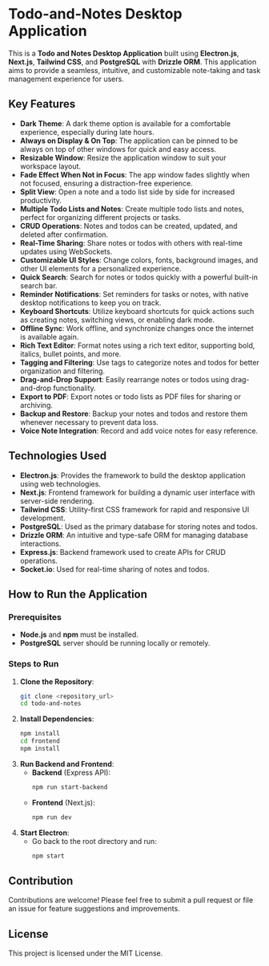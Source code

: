 # Todo-and-Notes Desktop Application

This is a **Todo and Notes Desktop Application** built using **Electron.js**, **Next.js**, **Tailwind CSS**, and **PostgreSQL** with **Drizzle ORM**. This application aims to provide a seamless, intuitive, and customizable note-taking and task management experience for users.

## Key Features

- **Dark Theme**: A dark theme option is available for a comfortable experience, especially during late hours.
- **Always on Display & On Top**: The application can be pinned to be always on top of other windows for quick and easy access.
- **Resizable Window**: Resize the application window to suit your workspace layout.
- **Fade Effect When Not in Focus**: The app window fades slightly when not focused, ensuring a distraction-free experience.
- **Split View**: Open a note and a todo list side by side for increased productivity.
- **Multiple Todo Lists and Notes**: Create multiple todo lists and notes, perfect for organizing different projects or tasks.
- **CRUD Operations**: Notes and todos can be created, updated, and deleted after confirmation.
- **Real-Time Sharing**: Share notes or todos with others with real-time updates using WebSockets.
- **Customizable UI Styles**: Change colors, fonts, background images, and other UI elements for a personalized experience.
- **Quick Search**: Search for notes or todos quickly with a powerful built-in search bar.
- **Reminder Notifications**: Set reminders for tasks or notes, with native desktop notifications to keep you on track.
- **Keyboard Shortcuts**: Utilize keyboard shortcuts for quick actions such as creating notes, switching views, or enabling dark mode.
- **Offline Sync**: Work offline, and synchronize changes once the internet is available again.
- **Rich Text Editor**: Format notes using a rich text editor, supporting bold, italics, bullet points, and more.
- **Tagging and Filtering**: Use tags to categorize notes and todos for better organization and filtering.
- **Drag-and-Drop Support**: Easily rearrange notes or todos using drag-and-drop functionality.
- **Export to PDF**: Export notes or todo lists as PDF files for sharing or archiving.
- **Backup and Restore**: Backup your notes and todos and restore them whenever necessary to prevent data loss.
- **Voice Note Integration**: Record and add voice notes for easy reference.

## Technologies Used

- **Electron.js**: Provides the framework to build the desktop application using web technologies.
- **Next.js**: Frontend framework for building a dynamic user interface with server-side rendering.
- **Tailwind CSS**: Utility-first CSS framework for rapid and responsive UI development.
- **PostgreSQL**: Used as the primary database for storing notes and todos.
- **Drizzle ORM**: An intuitive and type-safe ORM for managing database interactions.
- **Express.js**: Backend framework used to create APIs for CRUD operations.
- **Socket.io**: Used for real-time sharing of notes and todos.

## How to Run the Application

### Prerequisites
- **Node.js** and **npm** must be installed.
- **PostgreSQL** server should be running locally or remotely.

### Steps to Run
1. **Clone the Repository**:
   ```sh
   git clone <repository_url>
   cd todo-and-notes
   ```
2. **Install Dependencies**:
   ```sh
   npm install
   cd frontend
   npm install
   ```
3. **Run Backend and Frontend**:
   - **Backend** (Express API):
     ```sh
     npm run start-backend
     ```
   - **Frontend** (Next.js):
     ```sh
     npm run dev
     ```
4. **Start Electron**:
   - Go back to the root directory and run:
     ```sh
     npm start
     ```

## Contribution

Contributions are welcome! Please feel free to submit a pull request or file an issue for feature suggestions and improvements.

## License

This project is licensed under the MIT License.

